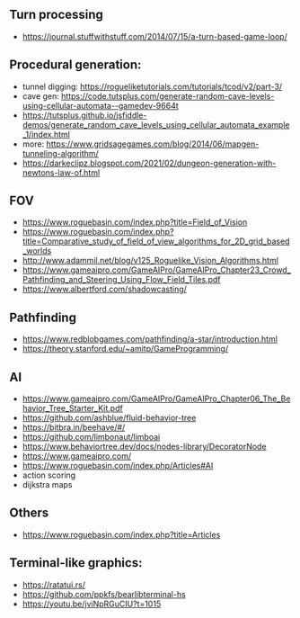## Turn processing
- https://journal.stuffwithstuff.com/2014/07/15/a-turn-based-game-loop/

## Procedural generation:
- tunnel digging: https://rogueliketutorials.com/tutorials/tcod/v2/part-3/
- cave gen: https://code.tutsplus.com/generate-random-cave-levels-using-cellular-automata--gamedev-9664t
- https://tutsplus.github.io/jsfiddle-demos/generate_random_cave_levels_using_cellular_automata_example_1/index.html
- more: https://www.gridsagegames.com/blog/2014/06/mapgen-tunneling-algorithm/
- https://darkeclipz.blogspot.com/2021/02/dungeon-generation-with-newtons-law-of.html

## FOV
- https://www.roguebasin.com/index.php?title=Field_of_Vision
- https://www.roguebasin.com/index.php?title=Comparative_study_of_field_of_view_algorithms_for_2D_grid_based_worlds
- http://www.adammil.net/blog/v125_Roguelike_Vision_Algorithms.html
- https://www.gameaipro.com/GameAIPro/GameAIPro_Chapter23_Crowd_Pathfinding_and_Steering_Using_Flow_Field_Tiles.pdf
- https://www.albertford.com/shadowcasting/

## Pathfinding
- https://www.redblobgames.com/pathfinding/a-star/introduction.html
- https://theory.stanford.edu/~amitp/GameProgramming/

## AI
- https://www.gameaipro.com/GameAIPro/GameAIPro_Chapter06_The_Behavior_Tree_Starter_Kit.pdf
- https://github.com/ashblue/fluid-behavior-tree
- https://bitbra.in/beehave/#/
- https://github.com/limbonaut/limboai
- https://www.behaviortree.dev/docs/nodes-library/DecoratorNode
- https://www.gameaipro.com/
- https://www.roguebasin.com/index.php/Articles#AI
- action scoring
- dijkstra maps

## Others
- https://www.roguebasin.com/index.php?title=Articles

## Terminal-like graphics:
- https://ratatui.rs/
- https://github.com/ppkfs/bearlibterminal-hs
- https://youtu.be/jviNpRGuCIU?t=1015